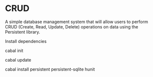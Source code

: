 # CRUD


A simple database management system that will allow users to perform CRUD (Create, Read, Update, Delete) operations on data using the Persistent library.


Install dependencies

cabal init

cabal update

cabal install persistent persistent-sqlite hunit 